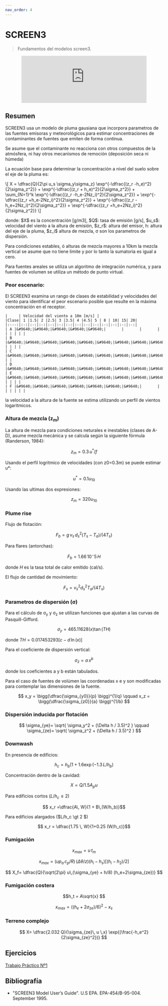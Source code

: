 ```yaml
---
nav_order: 4
---
```


# SCREEN3

> Fundamentos del modelos screen3.

<center><iframe width="400" aspect-ratio="0.5625"
src="https://www.youtube.com/embed/MUQfKFzIOeU" frameborder="0" 
allow="accelerometer; autoplay; encrypted-media; gyroscope; picture-in-picture" 
allowfullscreen>
</iframe></center>

## Resumen

SCREEN3 usa un modelo de pluma gausiana que incorpora parametros de las fuentes emisoras y meteorológicos para estimar concentraciones de contaminantes de fuentes que emiten de forma continua.

Se asume que el contaminante no reacciona con otros compuestos de la atmósfera, ni hay otros mecanìsmos de remoción (deposición seca ni húmeda)

<!-- The Gaussian model equations and the interactions of the source-related and meteorological factors are described in Volume II of the ISC user's guide (EPA, 1995b), and in the Workbook of Atmospheric Dispersion Estimates (Turner, 1970).-->

La ecuación base para determinar la concentración a nivel del suelo sobre el eje de la pluma es:

<p>\[
X = \dfrac{Q}{2\pi u_s \sigma_y\sigma_z} \exp^{-\dfrac{(z_r -h_e)^2}{2\sigma_z^2}} + \exp^{-\dfrac{(z_r + h_e)^2}{2\sigma_z^2}} 
+ \sum_{N=1}^k  
                \exp^{-\dfrac{(z_r -h_e-2Nz_i)^2}{2\sigma_z^2}} 
              + \exp^{-\dfrac{(z_r +h_e-2Nz_i)^2}{2\sigma_z^2}} 
              + \exp^{-\dfrac{(z_r -h_e+2Nz_i)^2}{2\sigma_z^2}} 
              + \exp^{-\dfrac{(z_r +h_e+2Nz_i)^2}{2\sigma_z^2}} 
\]</p>
donde: $X$ es la concentración [g/m3], $Q$: tasa de emisión [g/s], $u_s$: velocidad del viento a la altura de emisión, $z_r$: altura del emisor, h: altura del eje de la pluma, $z_i$ altura de mezcla, &sigma; son los parametros de dispersión.

Para condiciones estables, ó alturas de mezcla mayores a 10km la mezcla vertical se asume que no tiene limite y por lo tanto la sumatoria es igual a cero.

Para fuentes areales se utiliza un algoritmo de integración numérica, y para fuentes de volumen se utiliza un método de punto virtual.

### Peor escenario:
El SCREEN3 examina un rango de clases de estabilidad y velocidades del viento para identificar el peor escenario posible que resulte en la máxima concentración en el receptor.

```
|     | Velocidad del viento a 10m [m/s] |
|Clase| 1 |1.5| 2 |2.5| 3 |3.5| 4 |4.5| 5 | 8 | 10| 15| 20|
|:---:|:-:|:-:|:-:|:-:|:-:|:-:|:-:|:-:|:-:|:-:|:-:|:-:|:-:|
| A |&#9640;|&#9640;|&#9640;|&#9640;|&#9640;|       |       |       |       | | | | |
| B |&#9640;|&#9640;|&#9640;|&#9640;|&#9640;|&#9640;|&#9640;|&#9640;|&#9640;| | | | |
| C |&#9640;|&#9640;|&#9640;|&#9640;|&#9640;|&#9640;|&#9640;|&#9640;|&#9640;|&#9640;|&#9640;| | |
| D |&#9640;|&#9640;|&#9640;|&#9640;|&#9640;|&#9640;|&#9640;|&#9640;|&#9640;|&#9640;|&#9640;|&#9640;|&#9640;|
| E |&#9640;|&#9640;|&#9640;|&#9640;|&#9640;|&#9640;|&#9640;|&#9640;|&#9640;| | | | |
| F |&#9640;|&#9640;|&#9640;|&#9640;|&#9640;|&#9640;|&#9640;|       |       | | | | |
```

la velocidad a la altura de la fuente se estima utilizando un perfil de vientos logaritmicos.

### Altura de mezcla (z<sub>m</sub>)

La altura de mezcla para condiciones neturales e inestables (clases de A-D), asume mezcla mecánica y se calcula según la siguiente fórmula (Randerson, 1984):

$$ z_m = 0.3\,u^* / f $$

Usando el perfil logritmico de velocidades (con z0=0.3m) se puede estimar u*:

$$ u^* = 0.1 u_{10} $$

Usando las ultimas dos expresiones:

$$ z_m = 320 u_{10} $$


### Plume rise

Flujo de flotación:

$$ F_b= g\, v_s\, d_s^2 (T_s-T_a) / (4 T_s) $$

Para flares (antorchas):

$$ F_b = 1.66\,10^-5 \, H $$

donde $H$ es la tasa total de calor emitido (cal/s).


El flujo de cantidad de movimiento:

$$ F_s= v_s^2 d_s^2 T_a/ (4T_s) $$

### Parametros de dispersión (&sigma;)

Para el cálculo de &sigma;<sub>y</sub> y &sigma;<sub>z</sub> se utilizan funciones que ajustan a las curvas de Pasquill-Gifford.


$$\sigma_y = 465 .11628 (x) \tan(TH)$$

donde $TH=  0.017453293 [c - d\,\ln(x)]$

Para el coeficiente de dispersión vertical:

$$ \sigma_z=a\,x^b $$

donde los coeficientes a y b están tabulados.

Para el caso de fuentes de volúmen las coordenadas x  e y son modificadas para contemplar las dimensiones de la fuente.

$$
 x_y = \bigg(\dfrac{\sigma_{y0}}{p} \bigg)^{1/q} \qquad x_z = \bigg(\dfrac{\sigma_{z0}}{a} \bigg)^{1/b}
$$
 
### Dispersión inducida por flotación

$$
\sigma_{ye}= \sqrt{ \sigma_y^2 + (\Delta h / 3.5)^2 }
\qquad 
\sigma_{ze}= \sqrt{ \sigma_z^2 + (\Delta h / 3.5)^2 }
$$

### Downwash


En presencia de edificios:

$$ h_c = h_b (1 + 1.6 \exp{(-1.3\,L/h_b)} $$


Concentración dentro de la cavidad:

$$ X= Q / 1.5 A_p u $$


Para edificios cortos ($L/h_c \leq 2$)

$$ x_r =\dfrac{A\, W}{1 + B\,(W/h_b)}$$

Para edificios alargados ($L/h_c \gt 2 $)


$$ x_r = \dfrac{1.75 \, W}{1+0.25 (W/h_c)}$$


### Fumigación

$$ x_{max} = u \,t_m$$

$$ x_{max} = (u p_a \, c_p/R) \, (\Delta\theta/z)	(h_i-h_s) [(h_i-h_2)/2] $$


$$ X_f= \dfrac{Q}{\sqrt{2\pi} u\,(\sigma_{ye} + h/8) (h_e+2\sigma_{ze})} $$


### Fumigación costera

$$h_t = A\sqrt{x} $$

$$x_{max} = ((h_e+2\sigma_{ze})/6)^2 - x_s $$


### Terreno complejo

$$ X= \dfrac{2.032 Q}{\sigma_{ze}\, u \,x} \exp{(\frac{-h_e^2}{2\sigma_{ze}^2})} $$


## Ejercicios

[Trabajo Práctico Nº1](../tps/tp1.md)

## Bibliografía

- "SCREEN3 Model User’s Guide". U.S EPA. EPA-454/B-95-004. September 1995.

